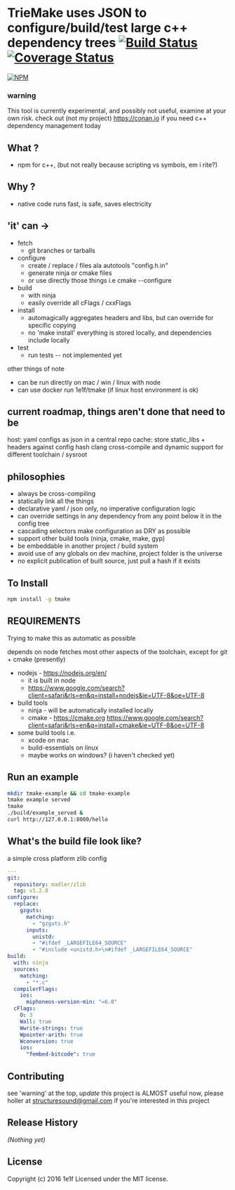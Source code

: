 # TrieMake uses JSON to configure/build/test large c++ dependency trees [![Build Status](https://secure.travis-ci.org/structuresound/tmake.png?branch=master)](http://travis-ci.org/structuresound/tmake) [![Coverage Status](https://coveralls.io/repos/github/structuresound/tmake/badge.svg?branch=master)](https://coveralls.io/github/structuresound/tmake?branch=master)
[![NPM](https://nodei.co/npm/tmake.png?downloads=true)](https://nodei.co/npm/tmake/)

### warning

This tool is currently experimental, and possibly not useful, examine at your own risk.
check out (not my project) https://conan.io if you need c++ dependency management today

## What ?

* npm for c++, (but not really because scripting vs symbols, em i rite?)

## Why ?

* native code runs fast, is safe, saves electricity

## 'it' can ->

* fetch
  * git branches or tarballs
* configure
  * create / replace / files ala autotools "config.h.in"
  * generate ninja or cmake files
  * or use directly those things i.e cmake --configure
* build
  * with ninja
  * easily override all cFlags / cxxFlags
* install
  * automagically aggregates headers and libs, but can override for specific copying
  * no 'make install' everything is stored locally, and dependencies include locally
* test
  * run tests -- not implemented yet

other things of note

* can be run directly on mac / win / linux with node
* can use docker run 1e1f/tmake (if linux host environment is ok)

## current roadmap, things aren't done that need to be

host: yaml configs as json in a central repo
cache: store static_libs + headers against config hash
clang cross-compile and dynamic support for different toolchain / sysroot

## philosophies

* always be cross-compiling
* statically link all the things
* declarative yaml / json only, no imperative configuration logic
* can override settings in any dependency from any point below it in the config tree
* cascading selectors make configuration as DRY as possible
* support other build tools (ninja, cmake, make, gyp)
* be embeddable in another project / build system
* avoid use of any globals on dev machine, project folder is the universe
* no explicit publication of built source, just pull a hash if it exists

## To Install
```bash
npm install -g tmake
```

## REQUIREMENTS

Trying to make this as automatic as possible

depends on node
fetches most other aspects of the toolchain, except for git + cmake (presently)

* nodejs - https://nodejs.org/en/
  * it is built in node
  * https://www.google.com/search?client=safari&rls=en&q=install+nodejs&ie=UTF-8&oe=UTF-8
* build tools
  * ninja - will be automatically installed locally
  * cmake - https://cmake.org https://www.google.com/search?client=safari&rls=en&q=install+cmake&ie=UTF-8&oe=UTF-8
* some build tools i.e.
  * xcode on mac
  * build-essentials on linux
  * maybe works on windows? (i haven't checked yet)

## Run an example
```bash
mkdir tmake-example && cd tmake-example
tmake example served
tmake
./build/example_served &
curl http://127.0.0.1:8080/hello
```

## What's the build file look like?

a simple cross platform zlib config

```yaml
---
git:
  repository: madler/zlib
  tag: v1.2.8
configure:
  replace:
    gzguts:
      matching:
        - "gzguts.h"
      inputs:
        unistd:
        - "#ifdef _LARGEFILE64_SOURCE"
        - "#include <unistd.h>\n#ifdef _LARGEFILE64_SOURCE"
build:
  with: ninja
  sources:
    matching:
      - "*.c"
  compilerFlags:
    ios:
      miphoneos-version-min: "=6.0"
  cFlags:
    O: 3
    Wall: true
    Wwrite-strings: true
    Wpointer-arith: true
    Wconversion: true
    ios:
      "fembed-bitcode": true

```

## Contributing
see 'warning' at the top, *update* this project is ALMOST useful now, please holler at structuresound@gmail.com if you're interested in this project

## Release History
_(Nothing yet)_

## License
Copyright (c) 2016 1e1f
Licensed under the MIT license.
